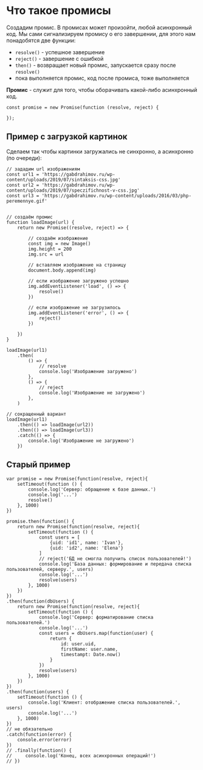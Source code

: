 # Что такое промисы
Создадим промис. В промисах может произойти, любой асинхронный код. Мы сами сигнализируем промису о его завершении, для этого нам понадобятся две функции:
- `resolve()` - успешное завершение
- `reject()` - завершение с ошибкой
- `then()` - возвращает новый промис, запускается сразу после `resolve()`
- пока выполняется промис, код после промиса, тоже выполняется

**Промис** - служит для того, чтобы оборачивать какой-либо асинхронный код.

    const promise = new Promise(function (resolve, reject) {

    });

## Пример с загрузкой картинок
Сделаем так чтобы картинки загружались не синхронно, а асинхронно (по очереди):

    // зададим url изображениям
    const url1 = 'https://gabdrahimov.ru/wp-content/uploads/2019/07/sintaksis-css.jpg'
    const url2 = 'https://gabdrahimov.ru/wp-content/uploads/2019/07/speczifichnost-v-css.jpg'
    const url3 = 'https://gabdrahimov.ru/wp-content/uploads/2016/03/php-peremennye.gif'


    // создаём промис
    function loadImage(url) {
        return new Promise((resolve, reject) => {
            
            // создаём изображение
            const img = new Image()
            img.height = 200
            img.src = url

            // вставляем изображение на страницу
            document.body.append(img)

            // если изображение загружено успешно
            img.addEventListener('load', () => {
                resolve()
            })

            // если изображение не загрузилось
            img.addEventListener('error', () => {
                reject()
            })

        })
    }

    loadImage(url1)
        .then(
            () => {
                // resolve
                console.log('Изображение загружено')
            },
            () => {
                // reject
                console.log('Изображение не загружено')
            },
        )
    
    // сокращенный вариант
    loadImage(url1)
        .then(() => loadImage(url2))
        .then(() => loadImage(url3))
        .catch(() => {
            console.log('Изображение не загружено')
        })

## Старый пример

    var promise = new Promise(function(resolve, reject){
        setTimeout(function () {
            console.log('Сервер: обращение к базе данных.')
            console.log('...')
            resolve()
        }, 1000)
    })

    promise.then(function() {
        return new Promise(function(resolve, reject){
            setTimeout(function () {
                const users = [
                    {uid: 'id1', name: 'Ivan'},
                    {uid: 'id2', name: 'Elena'}
                ]
                // reject('БД не смогла получить список пользователей!')
                console.log('База данных: формирование и передача списка пользователей, серверу.', users)
                console.log('...')
                resolve(users)
            }, 1000)
        })
    })
    .then(function(dbUsers) {
        return new Promise(function(resolve, reject){
            setTimeout(function () {
                console.log('Сервер: форматирование списка пользователей.')
                console.log('...')
                const users = dbUsers.map(function(user) {
                    return {
                        id: user.uid,
                        firstName: user.name,
                        timestampt: Date.now()
                    }
                })
                resolve(users)
            }, 1000)
        })
    })
    .then(function(users) {
        setTimeout(function () {
            console.log('Клиент: отображение списка пользователей.', users)
            console.log('...')
        }, 1000)
    })
    // не обязательно
    .catch(function(error) {
        console.error(error)
    })
    // .finally(function() {
    //     console.log('Конец, всех асинхронных операций!')
    // })
